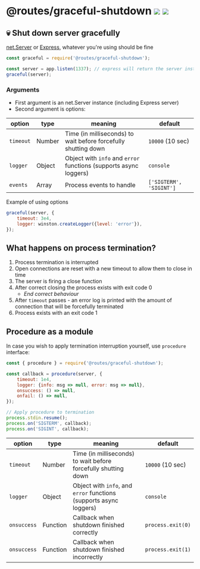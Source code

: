 # @routes/graceful-shutdown <a href="https://www.npmjs.com/package/@routes/graceful-shutdown"><img src="https://img.shields.io/npm/v/@routes/graceful-shutdown.svg"></a> [![](https://img.shields.io/badge/source--000000.svg?logo=github&style=social)](https://github.com/omrilotan/routes/tree/master/packages/graceful-shutdown)

## 💀 Shut down server gracefully

[net.Server](https://nodejs.org/api/net.html#net_class_net_server) or [Express](https://expressjs.com/en/api.html#app.listen), whatever you're using should be fine

```js
const graceful = require('@routes/graceful-shutdown');

const server = app.listen(1337); // express will return the server instance here
graceful(server);
```

### Arguments
- First argument is an net.Server instance (including Express server)
- Second argument is options:

| option | type | meaning | default
| - | - | - | -
| `timeout` | Number | Time (in milliseconds) to wait before forcefully shutting down | `10000` (10 sec)
| `logger` | Object | Object with `info` and `error` functions (supports async loggers) | `console`
| `events` | Array | Process events to handle | `['SIGTERM', 'SIGINT']`

Example of using options
```js
graceful(server, {
	timeout: 3e4,
	logger: winston.createLogger({level: 'error'}),
});
```

## What happens on process termination?
1. Process termination is interrupted
2. Open connections are reset with a new timeout to allow them to close in time
3. The server is firing a close function
4. After correct closing the process exists with exit code 0
	- _End correct behaviour_
5. After `timeout` passes - an error log is printed with the amount of connection that will be forcefully terminated
6. Process exists with an exit code 1

## Procedure as a module
In case you wish to apply termination interruption yourself, use `procedure` interface:
```js
const { procedure } = require('@routes/graceful-shutdown');

const callback = procedure(server, {
	timeout: 1e4,
	logger: {info: msg => null, error: msg => null},
	onsuccess: () => null,
	onfail: () => null,
});

// Apply procedure to termination
process.stdin.resume();
process.on('SIGTERM', callback);
process.on('SIGINT', callback);
```

| option | type | meaning | default
| - | - | - | -
| `timeout` | Number | Time (in milliseconds) to wait before forcefully shutting down | `10000` (10 sec)
| `logger` | Object | Object with `info`, and `error` functions (supports async loggers) | `console`
| `onsuccess` | Function | Callback when shutdown finished correctly | `process.exit(0)`
| `onsuccess` | Function | Callback when shutdown finished incorrectly | `process.exit(1)`
